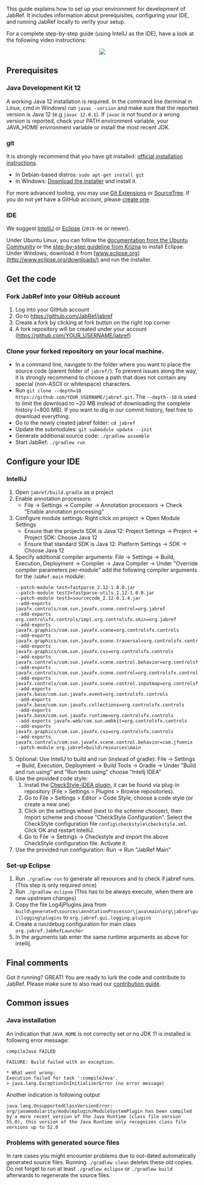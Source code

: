 This guide explains how to set up your environment for development of JabRef. It includes information about prerequisites, configuring your IDE, and running JabRef locally to verify your setup.

For a complete step-by-step guide (using IntellJ as the IDE), have a look at the following video instructions:
<p align="center">
  <a href="http://www.youtube.com/watch?v=FeQpygT0314"><img src="http://img.youtube.com/vi/FeQpygT0314/0.jpg" /></a>
</p>

## Prerequisites

### Java Development Kit 12

A working Java 12 installation is required. In the command line (terminal in Linux, cmd in Windows) run `javac -version` and make sure that the reported version is Java 12 (e.g `javac 12.0.1`). If `javac` is not found or a wrong version is reported, check your PATH environment variable, your JAVA_HOME environment variable or install the most recent JDK.

### git

It is strongly recommend that you have git installed: [official installation instructions](https://git-scm.com/book/en/v2/Getting-Started-Installing-Git). 
* In Debian-based distros: `sudo apt-get install git`
* In Windows: [Download the installer](http://git-scm.com/download/win) and install it.

For more advanced tooling, you may use [Git Extensions](http://gitextensions.github.io/) or [SourceTree](https://www.sourcetreeapp.com/).
If you do not yet have a GitHub account, please [create one](https://github.com/join).

### IDE

We suggest [IntelliJ](https://www.jetbrains.com/idea/) or [Eclipse](https://eclipse.org/) (`2019-06` or newer).

Under Ubuntu Linux, you can follow the [documentation from the Ubuntu Community](https://help.ubuntu.com/community/EclipseIDE#Download_Eclipse) or the [step-by-step guideline from Krizna](www.krizna.com/ubuntu/install-eclipse-in-ubuntu-12-04/) to install Eclipse. Under Windows, download it from [www.eclipse.org](http://www.eclipse.org/downloads/) and run the installer.

## Get the code

### Fork JabRef into your GitHub account

1. Log into your GitHub account
2. Go to https://github.com/JabRef/jabref 
3. Create a fork by clicking at fork button on the right top corner
4. A fork repository will be created under your account (https://github.com/YOUR_USERNAME/jabref)

### Clone your forked repository on your local machine.

* In a command line, navigate to the folder where you want to place the source code (parent folder of `jabref/`). To prevent issues along the way, it is strongly recommend to choose a path that does not contain any special (non-ASCII or whitespace) characters.
* Run `git clone --depth=10 https://github.com/YOUR_USERNAME/jabref.git`. The `--depth--10` is used to limit the download to ~20 MB instead of downloading the complete history (~800 MB). If you want to dig in our commit history, feel free to download everything.
* Go to the newly created jabref folder: `cd jabref`
* Update the submodules: `git submodule update --init`
* Generate additional source code: `./gradlew assemble`
* Start JabRef: `./gradlew run`

## Configure your IDE

### IntelliJ

1. Open `jabref/build.gradle` as a project
2. Enable annotation processors:
   * File -> Settings -> Compiler -> Annotation processors -> Check "Enable annotation processing"
3. Configure module settings: Right click on project -> Open Module Settings
   * Ensure that the projects SDK is Java 12: Project Settings -> Project -> Project SDK: Choose Java 12
   * Ensure that standard SDK is Java 12: Platform Settings -> SDK -> Choose Java 12
4. Specify additional compiler arguments: File -> Settings -> Build, Execution, Deployment -> Compiler -> Java Compiler -> Under "Override compiler parameters per-module" add the following compiler arguments for the `JabRef.main` module:
   ```batch
   --patch-module test=fastparse_2.12-1.0.0.jar
   --patch-module test2=fastparse-utils_2.12-1.0.0.jar
   --patch-module test3=sourcecode_2.12-0.1.4.jar
   --add-exports javafx.controls/com.sun.javafx.scene.control=org.jabref
   --add-exports org.controlsfx.controls/impl.org.controlsfx.skin=org.jabref
   --add-exports javafx.graphics/com.sun.javafx.scene=org.controlsfx.controls
   --add-exports javafx.graphics/com.sun.javafx.scene.traversal=org.controlsfx.controls
   --add-exports javafx.graphics/com.sun.javafx.css=org.controlsfx.controls
   --add-exports javafx.controls/com.sun.javafx.scene.control.behavior=org.controlsfx.controls
   --add-exports javafx.controls/com.sun.javafx.scene.control=org.controlsfx.controls
   --add-exports javafx.controls/com.sun.javafx.scene.control.inputmap=org.controlsfx.controls
   --add-exports javafx.base/com.sun.javafx.event=org.controlsfx.controls
   --add-exports javafx.base/com.sun.javafx.collections=org.controlsfx.controls
   --add-exports javafx.base/com.sun.javafx.runtime=org.controlsfx.controls
   --add-exports javafx.web/com.sun.webkit=org.controlsfx.controls
   --add-exports javafx.graphics/com.sun.javafx.css=org.controlsfx.controls
   --add-exports javafx.controls/com.sun.javafx.scene.control.behavior=com.jfoenix
   --patch-module org.jabref=build\resources\main
   ```
4. Optional: Use IntellJ to build and run (instead of gradle): File -> Settings -> Build, Execution, Deployment ->  Build Tools -> Gradle -> Under "Build and run using" and "Run tests using" choose "Intellj IDEA"
5. Use the provided code style: 
   1. Install the [CheckStyle-IDEA plugin](http://plugins.jetbrains.com/plugin/1065?pr=idea), it can be found via plug-in repository (File > Settings > Plugins > Browse repositories).
   2. Go to File > Settings > Editor > Code Style, choose a code style (or create a new one) 
   3. Click on the settings wheel (next to the scheme chooser), then Import scheme and choose "CheckStyle Configuration". Select the CheckStyle configuration file `config\checkstyle\checkstyle.xml`. Click OK and restart IntelliJ.
   4. Go to File -> Settings -> Checkstyle and import the above CheckStyle configuration file. Activate it.
6. Use the provided run configuration: Run -> Run "JabRef Main"

### Set-up Eclipse

1. Run `./gradlew run` to generate all resources and to check if jabref runs. (This step is only required once)
2. Run `./gradlew eclipse` (This has to be always execute, when there are new upstream changes)
7. Copy the file Log4jPlugins.java from `build\generated\sources\annotationProcessor\java\main\org\jabref\gui\logging\plugins` to `org.jabref.gui.logging.plugins`
8. Create a run/debug configuration for main class `org.jabref.JabRefLauncher` 
9. In the arguments tab enter the same runtime arguments as above for intellij.

## Final comments

Got it running? GREAT! You are ready to lurk the code and contribute to JabRef. Please make sure to also read our [contribution guide](https://github.com/JabRef/jabref/blob/master/CONTRIBUTING.md).

## Common issues

### Java installation

An indication that `JAVA_HOME` is not correctly set or no JDK 11 is installed is following error message:

```text
compileJava FAILED

FAILURE: Build failed with an exception.

* What went wrong:
Execution failed for task ':compileJava'.
> java.lang.ExceptionInInitializerError (no error message)
```

Another indication is following output

    java.lang.UnsupportedClassVersionError: org/javamodularity/moduleplugin/ModuleSystemPlugin has been compiled by a more recent version of the Java Runtime (class file version 55.0), this version of the Java Runtime only recognizes class file versions up to 52.0

### Problems with generated source files

In rare cases you might encounter problems due to out-dated automatically generated source files. Running `./gradlew clean` deletes these old copies. Do not forget to run at least `./gradlew eclipse` or `./gradlew build` afterwards to regenerate the source files.
